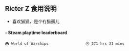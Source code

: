 ## Ricter Z 食用说明
- 喜欢猫猫，是个冇猫孤儿

<!-- steam-box start -->
#### - Steam playtime leaderboard
```text
🎮 World of Warships                 🕘 271 hrs 31 mins
```
<!-- Powered by https://github.com/YouEclipse/steam-box . -->
<!-- steam-box end -->
